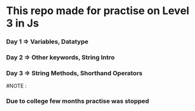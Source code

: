 # This repo made for practise on Level 3 in Js
### Day 1 => Variables, Datatype
### Day 2 => Other keywords, String Intro
### Day 3 => String Methods, Shorthand Operators

#NOTE : 
### Due to college few months practise was stopped
